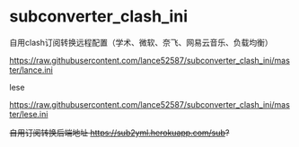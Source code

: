 # subconverter_clash_ini

自用clash订阅转换远程配置（学术、微软、奈飞、网易云音乐、负载均衡）

https://raw.githubusercontent.com/lance52587/subconverter_clash_ini/master/lance.ini

lese

https://raw.githubusercontent.com/lance52587/subconverter_clash_ini/master/lese.ini

~~自用订阅转换后端地址
https://sub2yml.herokuapp.com/sub?~~
